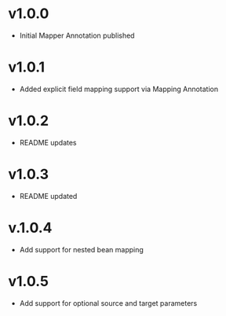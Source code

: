 # v1.0.0

- Initial Mapper Annotation published

# v1.0.1

- Added explicit field mapping support via Mapping Annotation

# v1.0.2

- README updates

# v1.0.3

- README updated

# v.1.0.4

- Add support for nested bean mapping

# v1.0.5

- Add support for optional source and target parameters
